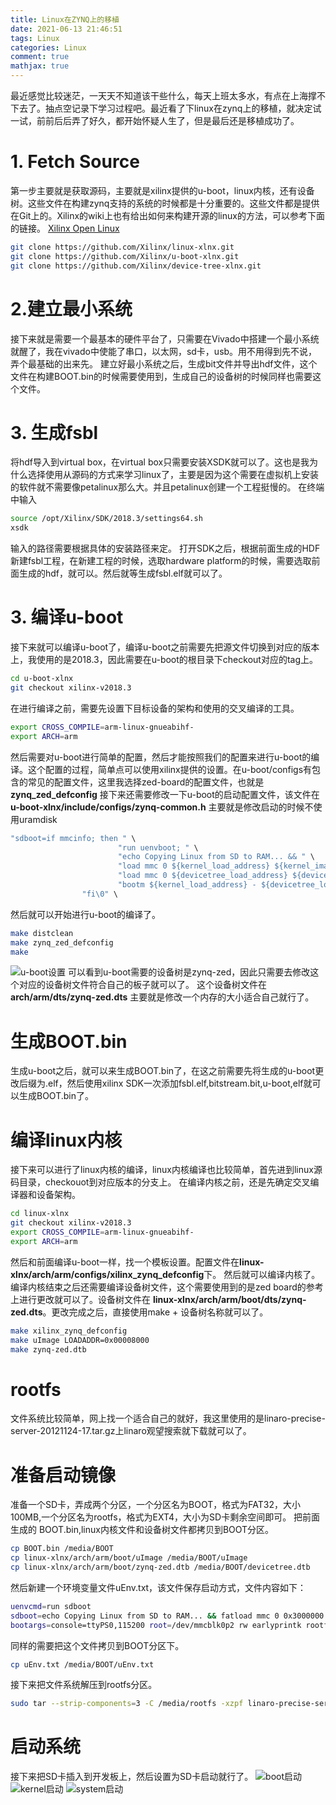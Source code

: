```yaml
---
title: Linux在ZYNQ上的移植
date: 2021-06-13 21:46:51
tags: Linux
categories: Linux
comment: true
mathjax: true
---
```

最近感觉比较迷茫，一天天不知道该干些什么，每天上班太多水，有点在上海撑不下去了。抽点空记录下学习过程吧。最近看了下linux在zynq上的移植，就决定试一试，前前后后弄了好久，都开始怀疑人生了，但是最后还是移植成功了。
# 1. Fetch Source
第一步主要就是获取源码，主要就是xilinx提供的u-boot，linux内核，还有设备树。这些文件在构建zynq支持的系统的时候都是十分重要的。这些文件都是提供在Git上的。Xilinx的wiki上也有给出如何来构建开源的linux的方法，可以参考下面的链接。
[Xilinx Open Linux](https://xilinx-wiki.atlassian.net/wiki/spaces/A/pages/18842156/Fetch+Sources)
```bash
git clone https://github.com/Xilinx/linux-xlnx.git
git clone https://github.com/Xilinx/u-boot-xlnx.git
git clone https://github.com/Xilinx/device-tree-xlnx.git
```
# 2.建立最小系统
接下来就是需要一个最基本的硬件平台了，只需要在Vivado中搭建一个最小系统就醒了，我在vivado中使能了串口，以太网，sd卡，usb。用不用得到先不说，弄个最基础的出来先。
建立好最小系统之后，生成bit文件并导出hdf文件，这个文件在构建BOOT.bin的时候需要使用到，生成自己的设备树的时候同样也需要这个文件。
# 3. 生成fsbl
将hdf导入到virtual box，在virtual box只需要安装XSDK就可以了。这也是我为什么选择使用从源码的方式来学习linux了，主要是因为这个需要在虚拟机上安装的软件就不需要像petalinux那么大。并且petalinux创建一个工程挺慢的。
在终端中输入
```bash
source /opt/Xilinx/SDK/2018.3/settings64.sh
xsdk
```
输入的路径需要根据具体的安装路径来定。
打开SDK之后，根据前面生成的HDF新建fsbl工程，在新建工程的时候，选取hardware platform的时候，需要选取前面生成的hdf，就可以。然后就等生成fsbl.elf就可以了。

# 3. 编译u-boot
接下来就可以编译u-boot了，编译u-boot之前需要先把源文件切换到对应的版本上，我使用的是2018.3，因此需要在u-boot的根目录下checkout对应的tag上。
```bash
cd u-boot-xlnx
git checkout xilinx-v2018.3
```
在进行编译之前，需要先设置下目标设备的架构和使用的交叉编译的工具。
```bash
export CROSS_COMPILE=arm-linux-gnueabihf-
export ARCH=arm
```
然后需要对u-boot进行简单的配置，然后才能按照我们的配置来进行u-boot的编译。这个配置的过程，简单点可以使用xilinx提供的设置。在u-boot/configs有包含的常见的配置文件，这里我选择zed-board的配置文件，也就是**zynq_zed_defconfig**
接下来还需要修改一下u-boot的启动配置文件，该文件在**u-boot-xlnx/include/configs/zynq-common.h**
主要就是修改启动的时候不使用uramdisk
```c
"sdboot=if mmcinfo; then " \
                        "run uenvboot; " \
                        "echo Copying Linux from SD to RAM... && " \
                        "load mmc 0 ${kernel_load_address} ${kernel_image} && " \
                        "load mmc 0 ${devicetree_load_address} ${devicetree_image} && " \
                        "bootm ${kernel_load_address} - ${devicetree_load_address}; " \
                "fi\0" \
```
然后就可以开始进行u-boot的编译了。

```bash
make distclean
make zynq_zed_defconfig
make
```
![u-boot设置](Linux在ZYNQ上的移植/u-boot-config.png)
可以看到u-boot需要的设备树是zynq-zed，因此只需要去修改这个对应的设备树文件符合自己的板子就可以了。
这个设备树文件在 **arch/arm/dts/zynq-zed.dts**
主要就是修改一个内存的大小适合自己就行了。
# 生成BOOT.bin
生成u-boot之后，就可以来生成BOOT.bin了，在这之前需要先将生成的u-boot更改后缀为.elf，然后使用xilinx SDK一次添加fsbl.elf,bitstream.bit,u-boot,elf就可以生成BOOT.bin了。

# 编译linux内核
接下来可以进行了linux内核的编译，linux内核编译也比较简单，首先进到linux源码目录，checkouot到对应版本的分支上。
在编译内核之前，还是先确定交叉编译器和设备架构。
```bash
cd linux-xlnx
git checkout xilinx-v2018.3
export CROSS_COMPILE=arm-linux-gnueabihf-
export ARCH=arm
```
然后和前面编译u-boot一样，找一个模板设置。配置文件在**linux-xlnx/arch/arm/configs/xilinx_zynq_defconfig**下。
然后就可以编译内核了。
编译内核结束之后还需要编译设备树文件，这个需要使用到的是zed board的参考上进行更改就可以了。设备树文件在 **linux-xlnx/arch/arm/boot/dts/zynq-zed.dts**。更改完成之后，直接使用make + 设备树名称就可以了。
```bash
make xilinx_zynq_defconfig
make uImage LOADADDR=0x00008000
make zynq-zed.dtb
```

# rootfs
文件系统比较简单，网上找一个适合自己的就好，我这里使用的是linaro-precise-server-20121124-17.tar.gz上linaro观望搜索就下载就可以了。

# 准备启动镜像
准备一个SD卡，弄成两个分区，一个分区名为BOOT，格式为FAT32，大小100MB,一个分区名为rootfs，格式为EXT4，大小为SD卡剩余空间即可。
把前面生成的 BOOT.bin,linux内核文件和设备树文件都拷贝到BOOT分区。
```bash
cp BOOT.bin /media/BOOT
cp linux-xlnx/arch/arm/boot/uImage /media/BOOT/uImage
cp linux-xlnx/arch/arm/boot/zynq-zed.dtb /media/BOOT/devicetree.dtb
```
然后新建一个环境变量文件uEnv.txt，该文件保存启动方式，文件内容如下：
```bash
uenvcmd=run sdboot
sdboot=echo Copying Linux from SD to RAM... && fatload mmc 0 0x3000000 ${kernel_image} && fatload mmc 0 0x2A00000 ${devicetree_image} && if fatload mmc 0 0x2000000 ${ramdisk_image}; then bootm 0x3000000 0x2000000 0x2A00000; else bootm 0x3000000 - 0x2A00000; fi
bootargs=console=ttyPS0,115200 root=/dev/mmcblk0p2 rw earlyprintk rootfstype=ext4 rootwait

```
同样的需要把这个文件拷贝到BOOT分区下。
```bash
cp uEnv.txt /media/BOOT/uEnv.txt
```
接下来把文件系统解压到rootfs分区。
```bash
sudo tar --strip-components=3 -C /media/rootfs -xzpf linaro-precise-server-20121124-17.tar.gz
```

# 启动系统
接下来把SD卡插入到开发板上，然后设置为SD卡启动就行了。
![boot启动](Linux在ZYNQ上的移植/BOOT启动.png)
![kernel启动](Linux在ZYNQ上的移植/kernel启动.png)
![system启动](Linux在ZYNQ上的移植/system启动完成.png)